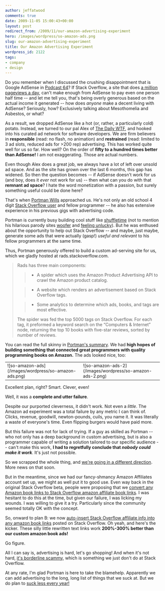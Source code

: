 ```yaml
---
author: jeffatwood
comments: true
date: 2009-11-05 15:00:43+00:00
layout: post
redirect_from: /2009/11/our-amazon-advertising-experiment
hero: /images/wordpress/so-amazon-ads.png
slug: our-amazon-advertising-experiment
title: Our Amazon Advertising Experiment
wordpress_id: 2122
tags:
- company
- design
---
```



Do you remember when I discussed the crushing disappointment that is Google AdSense in [Podcast 64](http://blog.stackoverflow.com/2009/08/podcast-64/)? If Stack Overflow, a site that does [a million pageviews a day](http://blog.stackoverflow.com/2009/09/one-million-pageviews/), can't make enough from AdSense to pay even one person half time -- and let me tell you, that's being overly generous based on the actual income it generated -- how does _anyone_ make a decent living with AdSense? Seriously, how? Exclusively talking about Mesothomelia and Asbestos, or what?



As a result, we dropped AdSense like a hot (or, rather, a particularly cold) potato. Instead, we turned to our pal Alex of [The Daily WTF](http://thedailywtf.com), and hooked into his curated ad network for software developers. We are firm believers in **responsible** (read: no flash, no animation) and **restrained** (read: limited to 3 ad slots, reduced ads for >200 rep) advertising. This has worked quite well for us so far. How well? On the order of **fifty to a hundred times better than AdSense!** I am not exaggerating. Those are actual numbers.



Even though Alex does a great job, we always have a lot of left over unsold ad space. And as the site has grown over the last 6 months, this gap has widened. So then the question becomes -- if AdSense doesn't work for us (and boy, does it _ever_ not work for us) -- then what can you do with that **remnant ad space**? I hate the word monetization with a passion, but surely something useful could be done here?



That's when [Portman Wills](http://portmanwills.com/) approached us. He's not only an old school 4 digit [Stack Overflow user](http://stackoverflow.com/users/1690/portman) and fellow programmer -- he also has extensive experience in his previous gigs with advertising code.



Portman is currently busy building cool stuff like [shuffletime](http://shuffletime.com/c/codinghorror) (not to mention his hilarious parody sites [woofer](http://woofertime.com/) and [feeling unlucky](http://unluckytime.com/)). But he was enthused about the opportunity to help out Stack Overflow -- and maybe, just maybe, generate some ads that were actually (gasp!) _useful and relevant_ to his fellow programmers at the same time. 



Thus, Portman generously offered to build a custom ad-serving site for us, which we gladly hosted at rads.stackoverflow.com.





<blockquote>
Rads has three main components:

> 
> 

> 
> 

>   * A spider which uses the Amazon Product Advertising API to crawl the Amazon product catalog.

>   * A website which renders an advertisement based on Stack Overflow tags.

>   * Some analytics to determine which ads, books, and tags are most effective.


> 
> 
The spider was fed the top 5000 tags on Stack Overflow. For each tag, it preformed a keyword search on the “Computers & Internet” node, returning the top 10 books with five-star reviews, sorted by number of reviews.
</blockquote>





You can read the full skinny in [Portman's summary](http://blog.stackoverflow.com/summary-of-amazon-remnant-ad-experiment/). We had **high hopes of building something that connected great programmers with quality programming books on Amazon.** The ads looked nice, too:



<table >
<tr >

<td >
![so-amazon-ads](/images/wordpress/so-amazon-ads.png)

<td >
![so-amazon-ads-2](/images/wordpress/so-amazon-ads-2.png)
</tr>
</table>



Excellent plan, right? Smart. Clever, even!



Well, it was a **complete and utter failure**.



Despite our purported cleverness, it didn't work. Not even a _little_. The Amazon ad experiment was a total failure by any metric I can think of. Clicks, revenue, goodwill, newton-pounds, cuils, you name it. It was literally a waste of everyone's time. Even flipping burgers would have paid more.



But this failure was not for lack of trying. If a guy as skilled as Portman -- who not only has a deep background in custom advertising, but is also a programmer capable of writing a solution tailored to our specific audience -- can't make this work, **I had to regretfully conclude that _nobody could make it work_**. It's just not possible.



So we scrapped the whole thing, and [we're going in a different direction](http://meta.stackoverflow.com/questions/23899/proposal-free-vote-based-advertising-for-open-source-projects).  More news on that soon.



But in the meantime, since we had our fancy-shmancy Amazon Affiliates account set up, we might as well put it to good use. Even way back in the original Stack Overflow beta, people were proposing that we [convert any Amazon book links to Stack Overflow amazon affiliate book links](http://meta.stackoverflow.com/questions/10948/would-it-be-a-problem-if-all-amazon-links-were-converted-to-affiliate-links). I was hesitant to do this at the time, but given our failure, I was licking my wounds. I was willing to give it a try. Particularly since the community seemed totally OK with the concept.



So, onward to plan B: we now [auto-insert Stack Overflow affiliate info into any amazon book links](http://meta.stackoverflow.com/questions/26964/auto-inserting-stack-overflow-affiliate-into-all-amazon-book-links) posted on Stack Overflow. Oh yeah, and here's the kicker. These silly little rewritten text links work **200%-300% better than our custom amazon book ads!**



Go figure.



All I can say is, advertising is hard, let's go shopping! And when it's not hard, [it's borderline scammy](http://www.techcrunch.com/2009/11/01/how-to-spam-facebook-like-a-pro-an-insiders-confession/), which is something we just don't do at Stack Overflow.



At any rate, I'm glad Portman is here to take the blamehelp. Apparently we can add advertising to the long, long list of things that we suck at. But we do plan to [suck less every year!](http://www.codinghorror.com/blog/archives/000530.html)

